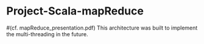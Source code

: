 # Project-Scala-mapReduce
#(cf. mapReduce_presentation.pdf)
This architecture was built to implement the
multi-threading in the future.

